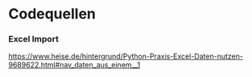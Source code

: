 # Codequellen

### Excel Import
https://www.heise.de/hintergrund/Python-Praxis-Excel-Daten-nutzen-9689622.html#nav_daten_aus_einem__1
